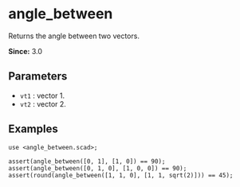 # angle_between

Returns the angle between two vectors.

**Since:** 3.0

## Parameters

- `vt1` : vector 1.
- `vt2` : vector 2.

## Examples

    use <angle_between.scad>;

    assert(angle_between([0, 1], [1, 0]) == 90);
    assert(angle_between([0, 1, 0], [1, 0, 0]) == 90);
    assert(round(angle_between([1, 1, 0], [1, 1, sqrt(2)])) == 45);